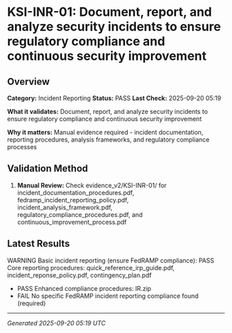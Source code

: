 # KSI-INR-01: Document, report, and analyze security incidents to ensure regulatory compliance and continuous security improvement

## Overview

**Category:** Incident Reporting
**Status:** PASS
**Last Check:** 2025-09-20 05:19

**What it validates:** Document, report, and analyze security incidents to ensure regulatory compliance and continuous security improvement

**Why it matters:** Manual evidence required - incident documentation, reporting procedures, analysis frameworks, and regulatory compliance processes

## Validation Method

1. **Manual Review:** Check evidence_v2/KSI-INR-01/ for incident_documentation_procedures.pdf, fedramp_incident_reporting_policy.pdf, incident_analysis_framework.pdf, regulatory_compliance_procedures.pdf, and continuous_improvement_process.pdf

## Latest Results

WARNING Basic incident reporting (ensure FedRAMP compliance): PASS Core reporting procedures: quick_reference_irp_guide.pdf, incident_reponse_policy.pdf, contingency_plan.pdf
- PASS Enhanced compliance procedures: IR.zip
- FAIL No specific FedRAMP incident reporting compliance found (required)

---
*Generated 2025-09-20 05:19 UTC*